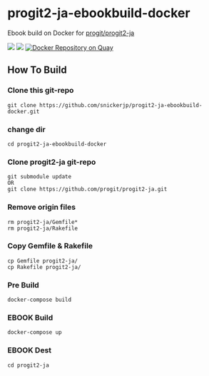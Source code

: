 # progit2-ja-ebookbuild-docker

Ebook build on Docker for [progit/progit2-ja](https://github.com/progit/progit2-ja) 


[![](https://images.microbadger.com/badges/version/snickerjp/progit2-ja-ebookbuild.svg)](https://microbadger.com/images/snickerjp/progit2-ja-ebookbuild "Get your own version badge on microbadger.com")
[![](https://images.microbadger.com/badges/image/snickerjp/progit2-ja-ebookbuild.svg)](https://microbadger.com/images/snickerjp/progit2-ja-ebookbuild "Get your own image badge on microbadger.com")
[![Docker Repository on Quay](https://quay.io/repository/snickerjp/progit2-ja-ebookbuild/status "Docker Repository on Quay")](https://quay.io/repository/snickerjp/progit2-ja-ebookbuild)

## How To Build

### Clone this git-repo

```
git clone https://github.com/snickerjp/progit2-ja-ebookbuild-docker.git
```

### change dir

```
cd progit2-ja-ebookbuild-docker
```

### Clone progit2-ja git-repo

```
git submodule update
OR
git clone https://github.com/progit/progit2-ja.git
```

### Remove origin files

```
rm progit2-ja/Gemfile*
rm progit2-ja/Rakefile
```

### Copy Gemfile & Rakefile

```
cp Gemfile progit2-ja/
cp Rakefile progit2-ja/
```

### Pre Build

```
docker-compose build
```

### EBOOK Build 

```
docker-compose up
```

### EBOOK Dest

```
cd progit2-ja
```

